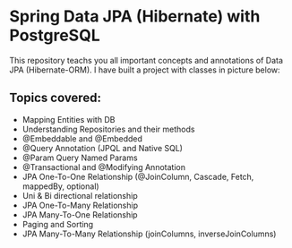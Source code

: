 # Spring Data JPA (Hibernate) with PostgreSQL
This repository teachs you all important concepts and annotations of Data JPA (Hibernate-ORM). I have built a project with classes in picture below:


## Topics covered: 
- Mapping Entities with DB
- Understanding Repositories and their methods
- @Embeddable and @Embedded
- @Query Annotation (JPQL and Native SQL)
- @Param Query Named Params
- @Transactional and @Modifying Annotation
- JPA One-To-One Relationship (@JoinColumn, Cascade, Fetch, mappedBy, optional)
- Uni & Bi directional relationship
- JPA One-To-Many Relationship
- JPA Many-To-One Relationship
- Paging and Sorting
- JPA Many-To-Many Relationship (joinColumns, inverseJoinColumns)
